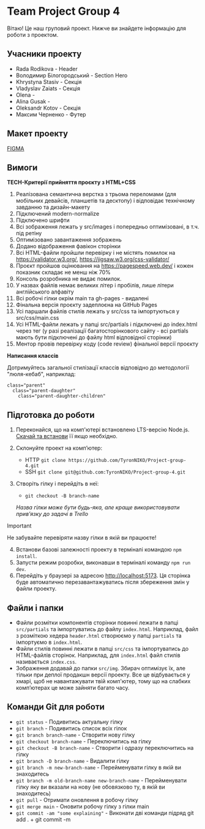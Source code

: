 # Team Project Group 4

Вітаю! Це наш груповий проект. Нижче ви знайдете інформацію для роботи з проектом.

## Учасники проекту

- Rada Rodikova - Header
- Володимир Білогородський - Section Hero
- Khrystyna Stasiv - Секція
- Vladyslav Zaiats - Секція
- Olena -
- Alina Gusak -
- Oleksandr Kotov - Секція
- Максим Черненко - Футер

## Макет проекту
[FIGMA](https://www.figma.com/file/eBzj6f0HjhnMVUOFpoLgF0/Responsive-Landing-Page-Design-%7C-Website-Home-Page-Design-%7C-Agency-Website-UI-Design-(Community)?type=design&node-id=5-573&mode=design&t=p7BeoLhXj3ZSNki1-0)

## Вимоги

**TECH-Критерії прийняття проєкту з HTML+CSS**

1. Реалізована семантична верстка з трьома переломами (для мобільних девайсів, планшетів та десктопу) і відповідає технічному завданню та дизайн-макету
2. Підключений modern-normalize
3. Підключено шрифти
4. Всі зображення лежать у src/images і попередньо оптимізовані, в т.ч. під ретіну
5. Оптимізовано завантаження зображень
6. Додано відображення фавікон сторінки
7. Всі HTML-файли пройшли перевірку і не містять помилок на https://validator.w3.org/, https://jigsaw.w3.org/css-validator/
8. Проєкт пройшов оцінювання на https://pagespeed.web.dev/ і кожен показник складає не менш ніж 70%
9. Консоль розробника не видає помилок.
10. У назвах файлів немає великих літер і пробілів, лише літери англійського алфавіту
11. Всі робочі гілки окрім main та gh-pages - видалені
12. Фінальна версія проєкту задеплоєна на GitHub Pages
13. Усі паршали файлів стилів лежать у src/css та імпортуються у src/css/main.css
14. Усі HTML-файли лежать у папці src/partials і підключені до index.html через тег <load> (у разі реалізації багатосторінкового сайту - всі partials мають бути підключені до файлу html відповідної сторінки)
15. Ментор провів перевірку коду (code review) фінальної версії проєкту

**Написання классів**

Дотримуйтесь загальної стилізації классів відповідно до методології "люля-кебаб", наприклад:

```
class="parent"
  class="parent-daughter"
    class="parent-daughter-children"
```

## Підготовка до роботи

1. Переконайся, що на комп'ютері встановлено LTS-версію Node.js.
   [Скачай та встанови](https://nodejs.org/en/) її якщо необхідно.
2. Склонуйте проект на комп’ютер:
   - HTTP `git clone https://github.com/TyronNIKO/Project-group-4.git`
   - SSH `git clone git@github.com:TyronNIKO/Project-group-4.git`
3. Створіть гілку і перейдіть в неї:
   - `git checkout -B branch-name`

   *Назва гілки може бути будь-яка, але краще використовувати прив’язку до задачі в Trello*

> [!IMPORTANT]
> Не забувайте перевіряти назву гілки в якій ви працюєте!

4. Встанови базові залежності проекту в терміналі командою `npm install`.
5. Запусти режим розробки, виконавши в терміналі команду `npm run dev`.
6. Перейдіть у браузері за адресою
   [http://localhost:5173](http://localhost:5173). Ця сторінка буде автоматично
   перезавантажуватись після збереження змін у файли проекту.



## Файли і папки

- Файли розмітки компонентів сторінки повинні лежати в папці `src/partials` та
  імпортуватись до файлу `index.html`. Наприклад, файл з розміткою хедера
  `header.html` створюємо у папці `partials` та імпортуємо в `index.html`.
- Файли стилів повинні лежати в папці `src/css` та імпортуватись до HTML-файлів
  сторінок. Наприклад, для `index.html` файл стилів називається `index.css`.
- Зображення додавай до папки `src/img`. Збирач оптимізує їх, але тільки при
  деплої продакшн версії проекту. Все це відбувається у хмарі, щоб не
  навантажувати твій комп'ютер, тому що на слабких компʼютерах це може зайняти
  багато часу.

## Команди Git для роботи

  - `git status` - Подивитись актуальну гілку
  - `git branch` - Подивитись список всіх гілок
  - `git branch branch-name` - Створити нову гілку
  - `git checkout branch-name` - Переключитись на гілку
  - `git checkout -B branch-name` - Створити і одразу переключитись на гілку
  - `git branch -D branch-name` - Видалити гілку
  - `git branch -m new-branch-name` - Перейменувати гілку в якій ви знаходитесь
  - `git branch -m old-branch-name new-branch-name` - Перейменувати гілку яку ви вказали на нову (не обовязково ту, в якій ви знаходитесь)
  - `git pull` -  Отримати оновлення в робочу гілку
  - `git merge main` -  Оновити робочу гілку з гілки main
  - `git commit -am "some explaining"` -  Виконати дві команди підряд git add . + git commit -m
